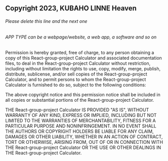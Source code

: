 ## Copyright 2023, KUBAHO LINNE Heaven

###### Please delete this line and the next one
###### APP TYPE can be a webpage/website, a web app, a software and so on

Permission is hereby granted, free of charge, to any person obtaining a copy of this React-group-project Calculator and associated documentation files, to deal in the React-group-project Calculator without restriction, including without limitation the rights to use, copy, modify, merge, publish, distribute, sublicense, and/or sell copies of the React-group-project Calculator, and to permit persons to whom the React-group-project Calculator is furnished to do so, subject to the following conditions:

The above copyright notice and this permission notice shall be included in all copies or substantial portions of the React-group-project Calculator.

THE React-group-project Calculator IS PROVIDED "AS IS", WITHOUT WARRANTY OF ANY KIND, EXPRESS OR IMPLIED, INCLUDING BUT NOT LIMITED TO THE WARRANTIES OF MERCHANTABILITY, FITNESS FOR A PARTICULAR PURPOSE AND NONINFRINGEMENT. IN NO EVENT SHALL THE AUTHORS OR COPYRIGHT HOLDERS BE LIABLE FOR ANY CLAIM, DAMAGES OR OTHER LIABILITY, WHETHER IN AN ACTION OF CONTRACT, TORT OR OTHERWISE, ARISING FROM, OUT OF OR IN CONNECTION WITH THE React-group-project Calculator OR THE USE OR OTHER DEALINGS IN THE React-group-project Calculator.

